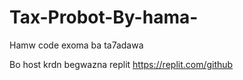 # Tax-Probot-By-hama-
Hamw code exoma ba ta7adawa



Bo host krdn begwazna replit
https://replit.com/github


